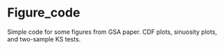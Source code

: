 # Figure_code

Simple code for some figures from GSA paper. CDF plots, sinuosity plots, and two-sample KS tests.
